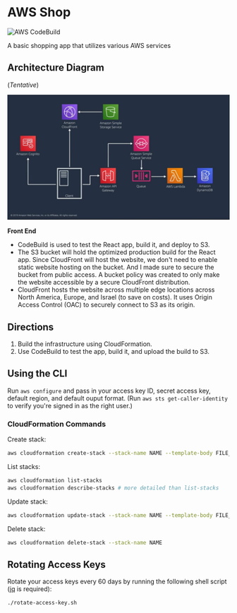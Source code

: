 # AWS Shop

![AWS CodeBuild](https://codebuild.us-east-1.amazonaws.com/badges?uuid=eyJlbmNyeXB0ZWREYXRhIjoiL2NLTUo2Y2M4Y2VCZDNUdWFMTGUyN25BTzRMby8vbTJKQ0hidUVBTlZFSXpObE9OMnlxMFAyMVViamc5Z2NvWGdLZy9UZlAxdCtvY2svbGdUT1plSU1vPSIsIml2UGFyYW1ldGVyU3BlYyI6IlNEdldyWkllMnBJWEl5c2UiLCJtYXRlcmlhbFNldFNlcmlhbCI6MX0%3D&branch=main)

A basic shopping app that utilizes various AWS services

## Architecture Diagram

(_Tentative_)

![AWS Shop architecture diagram](arch-diagram.jpg)

**Front End**

- CodeBuild is used to test the React app, build it, and deploy to S3.
- The S3 bucket will hold the optimized production build for the React app. Since CloudFront will host the website, we don't need to enable static website hosting on the bucket. And I made sure to secure the bucket from public access. A bucket policy was created to only make the website accessible by a secure CloudFront distribution.
- CloudFront hosts the website across multiple edge locations across North America, Europe, and Israel (to save on costs). It uses Origin Access Control (OAC) to securely connect to S3 as its origin.

## Directions

1. Build the infrastructure using CloudFormation.
2. Use CodeBuild to test the app, build it, and upload the build to S3.

## Using the CLI

Run `aws configure` and pass in your access key ID, secret access key, default region, and default ouput format. (Run `aws sts get-caller-identity` to verify you're signed in as the right user.)

### CloudFormation Commands

Create stack:

```bash
aws cloudformation create-stack --stack-name NAME --template-body FILE_PATH --parameters ParameterKey=KEY,ParameterValue=VALUE
```

List stacks:

```bash
aws cloudformation list-stacks
aws cloudformation describe-stacks # more detailed than list-stacks
```

Update stack:

```bash
aws cloudformation update-stack --stack-name NAME --template-body FILE_PATH --parameters ParameterKey=KEY,ParameterValue=VALUE
```

Delete stack:

```bash
aws cloudformation delete-stack --stack-name NAME
```

## Rotating Access Keys

Rotate your access keys every 60 days by running the following shell script ([jq](https://stedolan.github.io/jq/) is required):

```bash
./rotate-access-key.sh
```
